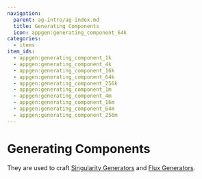 ```yaml
---
navigation:
  parent: ag-intro/ag-index.md
  title: Generating Components
  icon: appgen:generating_component_64k
categories:
  - items
item_ids:
  - appgen:generating_component_1k
  - appgen:generating_component_4k
  - appgen:generating_component_16k
  - appgen:generating_component_64k
  - appgen:generating_component_256k
  - appgen:generating_component_1m
  - appgen:generating_component_4m
  - appgen:generating_component_16m
  - appgen:generating_component_64m
  - appgen:generating_component_256m
---
```


# Generating Components

<Column>
  <Row>
    <ItemImage id="appgen:generating_component_1k" scale="4" />
    <ItemImage id="appgen:generating_component_4k" scale="4" />
    <ItemImage id="appgen:generating_component_16k" scale="4" />
    <ItemImage id="appgen:generating_component_64k" scale="4" />
    <ItemImage id="appgen:generating_component_256k" scale="4" />
  </Row>
  <Row>
    <ItemImage id="appgen:generating_component_1m" scale="4" />
    <ItemImage id="appgen:generating_component_4m" scale="4" />
    <ItemImage id="appgen:generating_component_16m" scale="4" />
    <ItemImage id="appgen:generating_component_64m" scale="4" />
    <ItemImage id="appgen:generating_component_256m" scale="4" />
  </Row>
</Column>

They are used to craft [Singularity Generators](appgen:ag-intro/singularity_generators.md)
and [Flux Generators](appgen:ag-intro/flux_generators.md).

